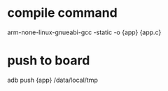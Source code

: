 # compile command
arm-none-linux-gnueabi-gcc -static -o {app} {app.c}

# push to board
adb push {app} /data/local/tmp